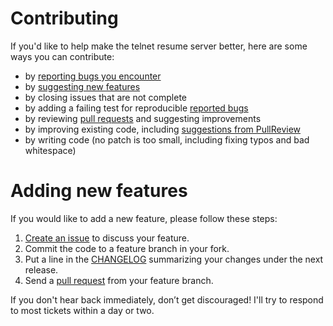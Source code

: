 # Contributing

If you'd like to help make the telnet resume server better, here are some ways you can contribute:

  - by [reporting bugs you encounter](https://github.com/zachflower/tcpcv/issues/new)
  - by [suggesting new features](https://github.com/zachflower/tcpcv/issues/new)
  - by closing issues that are not complete
  - by adding a failing test for reproducible [reported bugs](https://github.com/zachflower/tcpcv/issues)
  - by reviewing [pull requests](https://github.com/zachflower/tcpcv/pulls) and suggesting improvements
  - by improving existing code, including [suggestions from PullReview](https://www.pullreview.com/github/bundler/bundler/reviews/master)
  - by writing code (no patch is too small, including fixing typos and bad whitespace)

# Adding new features

If you would like to add a new feature, please follow these steps:

  1. [Create an issue](https://github.com/zachflower/tcpcv/issues/new) to discuss your feature.
  2. Commit the code to a feature branch in your fork.
  3. Put a line in the [CHANGELOG](https://github.com/zachflower/tcpcv/blob/master/CHANGELOG.md) summarizing your changes under the next release.
  4. Send a [pull request](https://help.github.com/articles/using-pull-requests) from your feature branch.

If you don't hear back immediately, don’t get discouraged! I'll try to respond to most tickets within a day or two.
